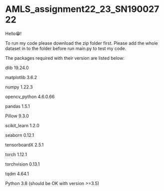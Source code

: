 # AMLS_assignment22_23_SN19002722
Hello😁!

To run my code please download the zip folder first. Please add the whole dataset in to the folder before run main.py to test my code. 

The packages required with their version are listed below:

dlib 19.24.0

matplotlib 3.6.2

numpy 1.22.3

opencv_python 4.6.0.66

pandas 1.5.1

Pillow 9.3.0

scikit_learn 1.2.0

seaborn 0.12.1

tensorboardX 2.5.1

torch 1.12.1

torchvision 0.13.1

tqdm 4.64.1

Python 3.8 (should be OK with version >=3.5)
